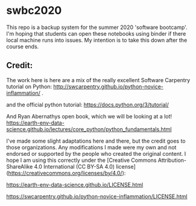 # swbc2020

This repo is a backup system for the summer 2020 'software bootcamp'. I'm hoping that students can open these notebooks using binder if there local machine runs into issues. My intention is to take this down after the course ends. 




## Credit:

The work here is  here are a mix of the really excellent Software Carpentry tutorial on Python: http://swcarpentry.github.io/python-novice-inflammation/ . 

and the official python tutorial: https://docs.python.org/3/tutorial/

And Ryan Abernathys open book, which we will be looking at a lot! https://earth-env-data-science.github.io/lectures/core_python/python_fundamentals.html

I've made some slight adaptations here and there, but the credit goes to those organizations. Any modifications I made were my own and not endorsed or supported by the people who created the original content.  I hope I am using this correctly under the [Creative Commons Attribution-ShareAlike 4.0 International (CC BY-SA 4.0) license] (https://creativecommons.org/licenses/by/4.0/):

https://earth-env-data-science.github.io/LICENSE.html


https://swcarpentry.github.io/python-novice-inflammation/LICENSE.html

